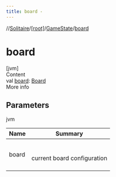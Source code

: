 ```yaml
---
title: board -
---
```

//[Solitaire](../../index.md)/[[root]](../index.md)/[GameState](index.md)/[board](board.md)



# board  
[jvm]  
Content  
val [board](board.md): [Board](../-board/index.md)  
More info  


## Parameters  
  
jvm  
  
|  Name|  Summary| 
|---|---|
| <a name="/GameState/board/#/PointingToDeclaration/"></a>board| <a name="/GameState/board/#/PointingToDeclaration/"></a><br><br>current board configuration<br><br>
  
  



